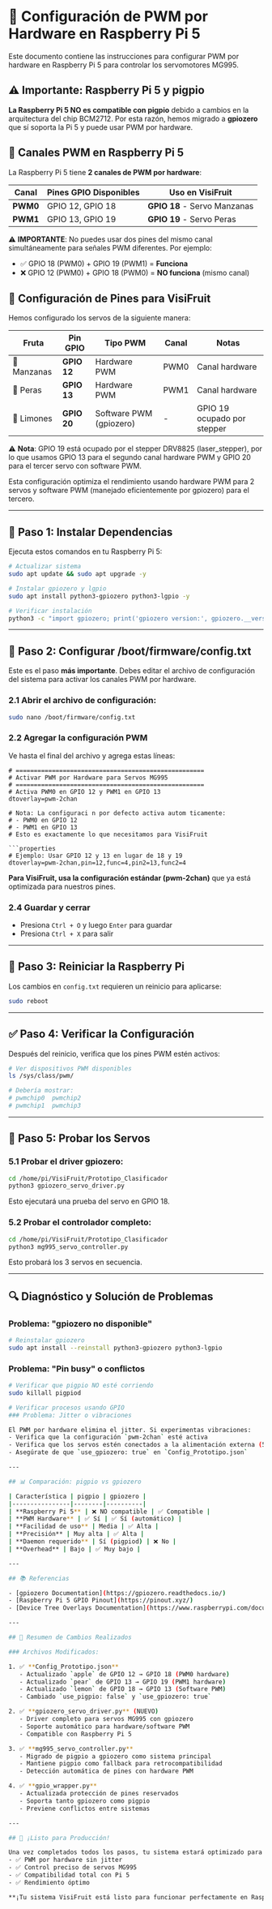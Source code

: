 # 🍓 Configuración de PWM por Hardware en Raspberry Pi 5

Este documento contiene las instrucciones para configurar PWM por hardware en Raspberry Pi 5 para controlar los servomotores MG995.

## ⚠️ Importante: Raspberry Pi 5 y pigpio

**La Raspberry Pi 5 NO es compatible con pigpio** debido a cambios en la arquitectura del chip BCM2712. Por esta razón, hemos migrado a **gpiozero** que sí soporta la Pi 5 y puede usar PWM por hardware.

## 📍 Canales PWM en Raspberry Pi 5

La Raspberry Pi 5 tiene **2 canales de PWM por hardware**:

| Canal | Pines GPIO Disponibles | Uso en VisiFruit |
|-------|------------------------|------------------|
| **PWM0** | GPIO 12, GPIO 18 | **GPIO 18** - Servo Manzanas |
| **PWM1** | GPIO 13, GPIO 19 | **GPIO 19** - Servo Peras |

⚠️ **IMPORTANTE**: No puedes usar dos pines del mismo canal simultáneamente para señales PWM diferentes. Por ejemplo:
- ✅ GPIO 18 (PWM0) + GPIO 19 (PWM1) = **Funciona**
- ❌ GPIO 12 (PWM0) + GPIO 18 (PWM0) = **NO funciona** (mismo canal)

## 🎯 Configuración de Pines para VisiFruit

Hemos configurado los servos de la siguiente manera:

| Fruta | Pin GPIO | Tipo PWM | Canal | Notas |
|-------|----------|----------|-------|-------|
| 🍎 Manzanas | **GPIO 12** | Hardware PWM | PWM0 | Canal hardware |
| 🍐 Peras | **GPIO 13** | Hardware PWM | PWM1 | Canal hardware |
| 🍋 Limones | **GPIO 20** | Software PWM (gpiozero) | - | GPIO 19 ocupado por stepper |

⚠️ **Nota**: GPIO 19 está ocupado por el stepper DRV8825 (laser_stepper), por lo que usamos GPIO 13 para el segundo canal hardware PWM y GPIO 20 para el tercer servo con software PWM.

Esta configuración optimiza el rendimiento usando hardware PWM para 2 servos y software PWM (manejado eficientemente por gpiozero) para el tercero.

---

## 🔧 Paso 1: Instalar Dependencias

Ejecuta estos comandos en tu Raspberry Pi 5:

```bash
# Actualizar sistema
sudo apt update && sudo apt upgrade -y

# Instalar gpiozero y lgpio
sudo apt install python3-gpiozero python3-lgpio -y

# Verificar instalación
python3 -c "import gpiozero; print('gpiozero version:', gpiozero.__version__)"
```

---

## 📝 Paso 2: Configurar /boot/firmware/config.txt

Este es el paso **más importante**. Debes editar el archivo de configuración del sistema para activar los canales PWM por hardware.

### 2.1 Abrir el archivo de configuración:

```bash
sudo nano /boot/firmware/config.txt
```

### 2.2 Agregar la configuración PWM

Ve hasta el final del archivo y agrega estas líneas:

```properties
# ====================================================
# Activar PWM por Hardware para Servos MG995
# ====================================================
# Activa PWM0 en GPIO 12 y PWM1 en GPIO 13
dtoverlay=pwm-2chan

# Nota: La configuraci n por defecto activa autom ticamente:
# - PWM0 en GPIO 12
# - PWM1 en GPIO 13
# Esto es exactamente lo que necesitamos para VisiFruit

```properties
# Ejemplo: Usar GPIO 12 y 13 en lugar de 18 y 19
dtoverlay=pwm-2chan,pin=12,func=4,pin2=13,func2=4
```

**Para VisiFruit, usa la configuración estándar (pwm-2chan)** que ya está optimizada para nuestros pines.

### 2.4 Guardar y cerrar

- Presiona `Ctrl + O` y luego `Enter` para guardar
- Presiona `Ctrl + X` para salir

---

## 🔄 Paso 3: Reiniciar la Raspberry Pi

Los cambios en `config.txt` requieren un reinicio para aplicarse:

```bash
sudo reboot
```

---

## ✅ Paso 4: Verificar la Configuración

Después del reinicio, verifica que los pines PWM estén activos:

```bash
# Ver dispositivos PWM disponibles
ls /sys/class/pwm/

# Debería mostrar:
# pwmchip0  pwmchip2
# pwmchip1  pwmchip3
```

---

## 🧪 Paso 5: Probar los Servos

### 5.1 Probar el driver gpiozero:

```bash
cd /home/pi/VisiFruit/Prototipo_Clasificador
python3 gpiozero_servo_driver.py
```

Esto ejecutará una prueba del servo en GPIO 18.

### 5.2 Probar el controlador completo:

```bash
cd /home/pi/VisiFruit/Prototipo_Clasificador
python3 mg995_servo_controller.py
```

Esto probará los 3 servos en secuencia.

---

## 🔍 Diagnóstico y Solución de Problemas

### Problema: "gpiozero no disponible"

```bash
# Reinstalar gpiozero
sudo apt install --reinstall python3-gpiozero python3-lgpio
```

### Problema: "Pin busy" o conflictos

```bash
# Verificar que pigpio NO esté corriendo
sudo killall pigpiod

# Verificar procesos usando GPIO
### Problema: Jitter o vibraciones

El PWM por hardware elimina el jitter. Si experimentas vibraciones:
- Verifica que la configuración `pwm-2chan` esté activa
- Verifica que los servos estén conectados a la alimentación externa (5-6V, 2A mínimo)
- Asegúrate de que `use_gpiozero: true` en `Config_Prototipo.json`

---

## 📊 Comparación: pigpio vs gpiozero

| Característica | pigpio | gpiozero |
|----------------|--------|----------|
| **Raspberry Pi 5** | ❌ NO compatible | ✅ Compatible |
| **PWM Hardware** | ✅ Sí | ✅ Sí (automático) |
| **Facilidad de uso** | Media | ✅ Alta |
| **Precisión** | Muy alta | ✅ Alta |
| **Daemon requerido** | Sí (pigpiod) | ❌ No |
| **Overhead** | Bajo | ✅ Muy bajo |

---

## 📚 Referencias

- [gpiozero Documentation](https://gpiozero.readthedocs.io/)
- [Raspberry Pi 5 GPIO Pinout](https://pinout.xyz/)
- [Device Tree Overlays Documentation](https://www.raspberrypi.com/documentation/computers/configuration.html#device-trees-overlays-and-parameters)

---

## 🎯 Resumen de Cambios Realizados

### Archivos Modificados:

1. ✅ **Config_Prototipo.json**
   - Actualizado `apple` de GPIO 12 → GPIO 18 (PWM0 hardware)
   - Actualizado `pear` de GPIO 13 → GPIO 19 (PWM1 hardware)
   - Actualizado `lemon` de GPIO 18 → GPIO 13 (Software PWM)
   - Cambiado `use_pigpio: false` y `use_gpiozero: true`

2. ✅ **gpiozero_servo_driver.py** (NUEVO)
   - Driver completo para servos MG995 con gpiozero
   - Soporte automático para hardware/software PWM
   - Compatible con Raspberry Pi 5

3. ✅ **mg995_servo_controller.py**
   - Migrado de pigpio a gpiozero como sistema principal
   - Mantiene pigpio como fallback para retrocompatibilidad
   - Detección automática de pines con hardware PWM

4. ✅ **gpio_wrapper.py**
   - Actualizada protección de pines reservados
   - Soporta tanto gpiozero como pigpio
   - Previene conflictos entre sistemas

---

## 🚀 ¡Listo para Producción!

Una vez completados todos los pasos, tu sistema estará optimizado para Raspberry Pi 5 con:
- ✅ PWM por hardware sin jitter
- ✅ Control preciso de servos MG995
- ✅ Compatibilidad total con Pi 5
- ✅ Rendimiento óptimo

**¡Tu sistema VisiFruit está listo para funcionar perfectamente en Raspberry Pi 5!** 🎉
